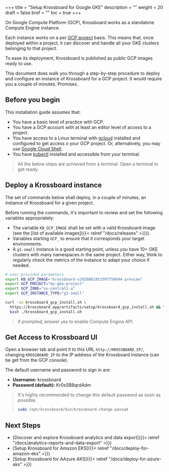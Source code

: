 +++
title = "Setup Krossboard for Google GKE"
description = ""
weight = 20
draft = false
bref = ""
toc = true 
+++

On Google Compute Platform (GCP), Krossboard works as a standalone Compute Engine instance.

Each instance works on a per [GCP project](https://cloud.google.com/resource-manager/docs/creating-managing-projects) basis. This means that, once deployed within a project, it can discover and handle all your GKE clusters belonging to that project. 

To ease its deployment, Krossboard is published as public GCP images ready to use.

This document does walk you through a step-by-step procedure to deploy and configure an instance of Krossboard for a GCP project. It would require you a couple of minutes. Promises.

## Before you begin
This installation guide assumes that:

* You have a basic level of practice with GCP.
* You have a GCP account with at least an editor level of access to a project.
* You have access to a Linux terminal with [gcloud](https://cloud.google.com/sdk) installed and configured to get access o your GCP project. Or, alternatively, you may use [Google Cloud Shell](https://cloud.google.com/shell).
* You have [kubectl](https://kubernetes.io/fr/docs/tasks/tools/install-kubectl/) installed and accessible from your terminal.

> All the below steps are achieved from a terminal. Open a terminal to get ready.

## Deploy a Krossboard instance
The set of commands below shall deploy, in a couple of minutes, an instance of Krossboard for a given project.

Before running the commands, it's important to review and set the following variables appropriately: 
  * The variable `KB_GCP_IMAGE` shall be set with a valid Krossboard image (see the [list of available images]({{< relref "/docs/releases" >}})).
  * Variables starting `GCP_` to ensure that it corresponds your target environments.
  * A `g1-small` instance is a good starting point, unless you have 10+ GKE clusters with many namespaces in the same project. Either way, think to regularly check the metrics of the instance to adapt your choice if needed.

```bash
# user-provided parameters
export KB_GCP_IMAGE="krossboard-v20200818t1597750044-preview"
export GCP_PROJECT="my-gke-project"
export GCP_ZONE="us-central1-a"
export GCP_INSTANCE_TYPE="g1-small" 

curl -so krossboard_gcp_install.sh \
  https://krossboard.app/artifacts/setup/krossboard_gcp_install.sh && \
  bash ./krossboard_gcp_install.sh
```

> if prompted, answer `y`es to enable Compute Engine API.

## Get Access to Krossboard UI
Open a browser tab and point it to this URL `http://KROSSBOARD_IP/`, changing `KROSSBOARD_IP` to the IP address of the Krossboard instance (can be get from the GCP console). 

The default username and password to sign in are:

* **Username:** krossboard
* **Password (default):** Kr0sSB8qrdAdm

> It's highly recommended to change this default password as soon as possible. 
> ```bash
> sudo /opt/krossboard/bin/krossboard-change-passwd
> ```

## Next Steps
* [Discover and explore Krossboard analytics and data export]({{< relref "/docs/analytics-reports-and-data-export" >}})
* [Setup Krossboard for Amazon EKS]({{< relref "/docs/deploy-for-amazon-eks" >}})
* [Setup Krossboard for AAzure AKS]({{< relref "/docs/deploy-for-azure-aks" >}})